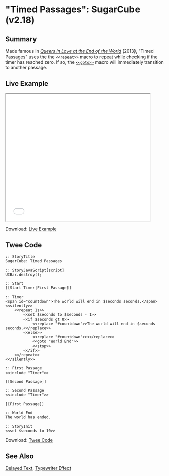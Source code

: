 # "Timed Passages": SugarCube (v2.18)

## Summary

Made famous in [*Queers in Love at the End of the World*](https://w.itch.io/end-of-the-world) (2013), "Timed Passages" uses the the [`<<repeat>>`](http://www.motoslave.net/sugarcube/2/docs/macros.html#macros-repeat) macro to repeat while checking if the timer has reached zero. If so, the [`<<goto>>`](http://www.motoslave.net/sugarcube/2/docs/macros.html#macros-goto) macro will immediately transition to another passage.

## Live Example
<section>
<iframe src="sugarcube_timedpassages_example.html" height=400 width=90%></iframe>

Download: <a href="sugarcube_timedpassages_example.html" target="_blank">Live Example</a>
</section>

## Twee Code

```
:: StoryTitle
SugarCube: Timed Passages

:: StoryJavaScript[script]
UIBar.destroy();

:: Start
[[Start Timer|First Passage]]

:: Timer
<span id="countdown">The world will end in $seconds seconds.</span>
<<silently>>
    <<repeat 1s>>
        <<set $seconds to $seconds - 1>>
        <<if $seconds gt 0>>
            <<replace "#countdown">>The world will end in $seconds seconds.<</replace>>
        <<else>>
            <<replace "#countdown">><</replace>>
            <<goto "World End">>
            <<stop>>
        <</if>>
    <</repeat>>
<</silently>>

:: First Passage
<<include "Timer">>

[[Second Passage]]

:: Second Passage
<<include "Timer">>

[[First Passage]]

:: World End
The world has ended.

:: StoryInit
<<set $seconds to 10>>

```

Download: <a href="sugarcube_timedpassages_twee.txt" target="_blank">Twee Code</a>

## See Also

[Delayed Text](../../delayedtext/sugarcube/sugarcube_delayedtext.md), [Typewriter Effect](../../typewriter/sugarcube/sugarcube_typewriter.md)
